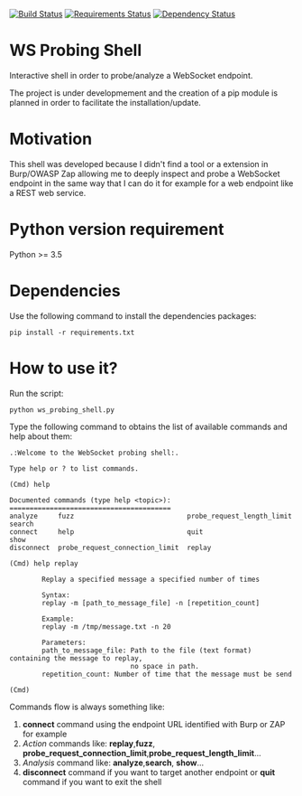 [![Build Status](https://travis-ci.org/righettod/ws-probing-shell.svg?branch=master)](https://travis-ci.org/righettod/ws-probing-shell)
[![Requirements Status](https://requires.io/github/righettod/ws-probing-shell/requirements.svg?branch=master)](https://requires.io/github/righettod/ws-probing-shell/requirements/?branch=master)
[![Dependency Status](https://www.versioneye.com/user/projects/58d7820fdcaf9e0045d97311/badge.svg?style=flat-square)](https://www.versioneye.com/user/projects/58d7820fdcaf9e0045d97311)

# WS Probing Shell

Interactive shell in order to probe/analyze a WebSocket endpoint.

The project is under developmement and the creation of a pip module is planned in order to facilitate the installation/update.

# Motivation

This shell was developed because I didn't find a tool or a extension in Burp/OWASP Zap allowing me to deeply inspect and probe a WebSocket endpoint in the same way that I can do it for example for a web endpoint like a REST web service.

# Python version requirement 

Python >= 3.5

# Dependencies

Use the following command to install the dependencies packages:

```
pip install -r requirements.txt
```

# How to use it?

Run the script:

 ```
python ws_probing_shell.py
 ```
 
Type the following command to obtains the list of available commands and help about them:

```
.:Welcome to the WebSocket probing shell:.

Type help or ? to list commands.

(Cmd) help

Documented commands (type help <topic>):
========================================
analyze     fuzz                            probe_request_length_limit  search
connect     help                            quit                        show
disconnect  probe_request_connection_limit  replay

(Cmd) help replay

        Replay a specified message a specified number of times

        Syntax:
        replay -m [path_to_message_file] -n [repetition_count]

        Example:
        replay -m /tmp/message.txt -n 20

        Parameters:
        path_to_message_file: Path to the file (text format) containing the message to replay, 
                              no space in path.
        repetition_count: Number of time that the message must be send

(Cmd)
```

Commands flow is always something like:
1. **connect** command using the endpoint URL identified with Burp or ZAP for example
2. _Action_ commands like: **replay**,**fuzz**, **probe_request_connection_limit**,**probe_request_length_limit**...
3. _Analysis_ command like: **analyze**,**search**, **show**...
3. **disconnect** command if you want to target another endpoint or **quit** command if you want to exit the shell
